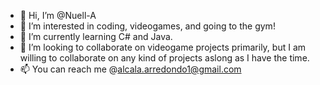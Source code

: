 - 👋 Hi, I’m @Nuell-A
- 👀 I’m interested in coding, videogames, and going to the gym!
- 🌱 I’m currently learning C# and Java.
- 💞️ I’m looking to collaborate on videogame projects primarily, but I am willing to collaborate on any kind of projects aslong as I have the time.
- 📫 You can reach me @alcala.arredondo1@gmail.com

<!---
Nuell-A/Nuell-A is a ✨ special ✨ repository because its `README.md` (this file) appears on your GitHub profile.
You can click the Preview link to take a look at your changes.
--->

